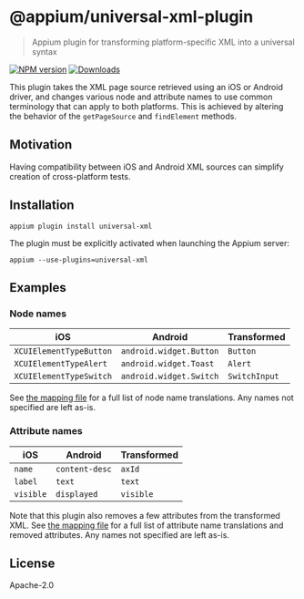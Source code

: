 # @appium/universal-xml-plugin

> Appium plugin for transforming platform-specific XML into a universal syntax

[![NPM version](http://img.shields.io/npm/v/@appium/universal-xml-plugin.svg)](https://npmjs.org/package/@appium/universal-xml-plugin)
[![Downloads](http://img.shields.io/npm/dm/@appium/universal-xml-plugin.svg)](https://npmjs.org/package/@appium/universal-xml-plugin)

This plugin takes the XML page source retrieved using an iOS or Android driver, and changes various
node and attribute names to use common terminology that can apply to both platforms. This is
achieved by altering the behavior of the `getPageSource` and `findElement` methods.

## Motivation

Having compatibility between iOS and Android XML sources can simplify creation of cross-platform tests.

## Installation

```
appium plugin install universal-xml
```

The plugin must be explicitly activated when launching the Appium server:

```
appium --use-plugins=universal-xml
```

## Examples

### Node names
|iOS|Android|Transformed|
|-|-|-|
|`XCUIElementTypeButton`|`android.widget.Button`|`Button`|
|`XCUIElementTypeAlert`|`android.widget.Toast`|`Alert`|
|`XCUIElementTypeSwitch`|`android.widget.Switch`|`SwitchInput`|

See [the mapping file](./lib/node-map.js) for a full list of node name translations. Any names not
specified are left as-is.

### Attribute names
|iOS|Android|Transformed|
|-|-|-|
|`name`|`content-desc`|`axId`|
|`label`|`text`|`text`|
|`visible`|`displayed`|`visible`|

Note that this plugin also removes a few attributes from the transformed XML. See
[the mapping file](./lib/attr-map.js) for a full list of attribute name translations and removed
attributes. Any names not specified are left as-is.

## License

Apache-2.0
